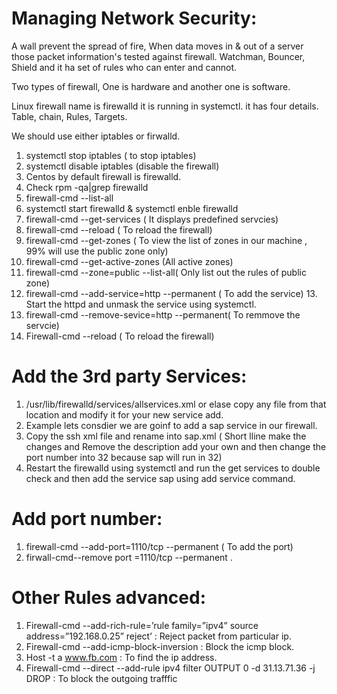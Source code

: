# Managing Network Security:

A wall prevent the spread of fire, When data moves in & out of a server those packet information's tested against firewall. Watchman, Bouncer, Shield and it ha set of rules who can enter and cannot.

Two types of firewall, One is hardware and another one is software.

Linux firewall name is firewalld it is running in systemctl. it has four details. Table, chain, Rules, Targets.

We should use either iptables or firwalld.

1. systemctl stop iptables ( to stop iptables)
2. systemctl disable iptables (disable the firewall)
3. Centos by default firewall is firewalld. 
4. Check rpm -qa|grep firewalld
5. firewall-cmd --list-all 
6. systemctl start firewalld & systemctl enble firewalld
7. firewall-cmd --get-services ( It displays predefined servcies)
8. firewall-cmd --reload ( To reload the firewall) 
9. firewall-cmd --get-zones ( To view the list of zones in our machine , 99% will use the public zone only) 
10. firewall-cmd --get-active-zones (All active zones)
11. firewall-cmd --zone=public --list-all( Only list out the rules of public zone)
12. firewall-cmd --add-service=http --permanent ( To add the service) 13. Start the httpd and unmask the service using systemctl.
13. firewall-cmd --remove-sevice=http --permanent( To remmove the servcie)  
14. Firewall-cmd --reload ( To reload the firewall)


# Add the 3rd party Services:

1. /usr/lib/firewalld/services/allservices.xml or elase copy any file from that location and modify it for your new service add. 
2. Example lets consdier we are goinf to add a sap service in our firewall. 
3. Copy the ssh xml file and rename into sap.xml ( Short lline make the changes and Remove the description add your own and then change the port number into 32 because sap will run in 32)
4. Restart the firewalld using systemctl and run the get services to double check and then add the service sap using add service command.

# Add port number:

1. firewall-cmd --add-port=1110/tcp --permanent ( To add the port)
2. firwall-cmd--remove port =1110/tcp --permanent .

# Other Rules advanced:

1. Firewall-cmd --add-rich-rule=’rule family=”ipv4” source address=”192.168.0.25” reject’ : Reject packet from particular ip.
2. Firewall-cmd --add-icmp-block-inversion : Block the icmp block.
3. Host -t a www.fb.com : To find the ip address.
4. Firewall-cmd --direct --add-rule ipv4 filter OUTPUT 0 -d 31.13.71.36 -j DROP : To block the outgoing trafffic

